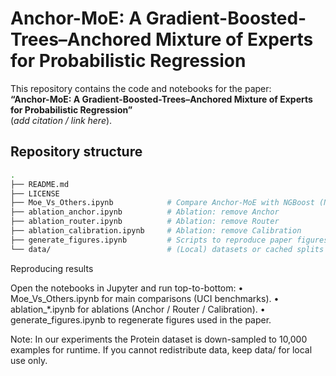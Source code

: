 # Anchor-MoE: A Gradient-Boosted-Trees–Anchored Mixture of Experts for Probabilistic Regression

This repository contains the code and notebooks for the paper:  
**“Anchor-MoE: A Gradient-Boosted-Trees–Anchored Mixture of Experts for Probabilistic Regression”**  
(*add citation / link here*).

## Repository structure
```bash
.
├── README.md
├── LICENSE
├── Moe_Vs_Others.ipynb            # Compare Anchor-MoE with NGBoost (NLL/RMSE)
├── ablation_anchor.ipynb          # Ablation: remove Anchor
├── ablation_router.ipynb          # Ablation: remove Router
├── ablation_calibration.ipynb     # Ablation: remove Calibration
├── generate_figures.ipynb         # Scripts to reproduce paper figures
└── data/                          # (Local) datasets or cached splits
```

Reproducing results

Open the notebooks in Jupyter and run top-to-bottom:
	•	Moe_Vs_Others.ipynb for main comparisons (UCI benchmarks).
	•	ablation_*.ipynb for ablations (Anchor / Router / Calibration).
	•	generate_figures.ipynb to regenerate figures used in the paper.

Note: In our experiments the Protein dataset is down-sampled to 10,000 examples for runtime.
If you cannot redistribute data, keep data/ for local use only.

